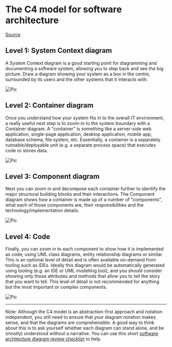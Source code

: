# The C4 model for software architecture

[Source](https://c4model.com/)

## Level 1: System Context diagram

A System Context diagram is a good starting point for diagramming and documenting a software system, allowing you to step back and see the big picture. Draw a diagram showing your system as a box in the centre, surrounded by its users and the other systems that it interacts with.

![Pic](https://c4model.com/img/bigbankplc-SystemContext.png)

## Level 2: Container diagram

Once you understand how your system fits in to the overall IT environment, a really useful next step is to zoom-in to the system boundary with a Container diagram. A "container" is something like a server-side web application, single-page application, desktop application, mobile app, database schema, file system, etc. Essentially, a container is a separately runnable/deployable unit (e.g. a separate process space) that executes code or stores data.

![Pic](https://c4model.com/img/bigbankplc-Containers.png)

## Level 3: Component diagram

Next you can zoom in and decompose each container further to identify the major structural building blocks and their interactions. The Component diagram shows how a container is made up of a number of "components", what each of those components are, their responsibilities and the technology/implementation details.

![Pic](https://c4model.com/img/bigbankplc-Components.png)

## Level 4: Code

Finally, you can zoom in to each component to show how it is implemented as code; using UML class diagrams, entity relationship diagrams or similar. This is an optional level of detail and is often available on-demand from tooling such as IDEs. Ideally this diagram would be automatically generated using tooling (e.g. an IDE or UML modelling tool), and you should consider showing only those attributes and methods that allow you to tell the story that you want to tell. This level of detail is not recommended for anything but the most important or complex components.

![Pic](https://c4model.com/img/bigbankplc-Classes.png)


---

Note: Although the C4 model is an abstraction-first approach and notation independent, you still need to ensure that your diagram notation makes sense, and that the diagrams are comprehensible. A good way to think about this is to ask yourself whether each diagram can stand alone, and be (mostly) understood without a narrative. You can use this short [software architecture diagram review checklist](https://c4model.com/assets/software-architecture-diagram-review-checklist.pdf) to help.

